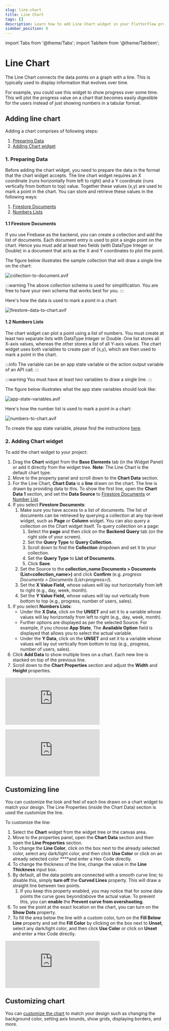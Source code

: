 ```yaml
---
slug: line-chart
title: Line Chart
tags: []
description: Learn how to add Line Chart widget in your FlutterFlow project.
sidebar_position: 0
---
```

import Tabs from '@theme/Tabs';
import TabItem from '@theme/TabItem';

# Line Chart

The Line Chart connects the data points on a graph with a line. This is typically used to display information that evolves over time.

For example, you could use this widget to show progress over some time. This will plot the progress value on a chart that becomes easily digestible for the users instead of just showing numbers in a tabular format.

## Adding line chart

Adding a chart comprises of following steps:

1. [Preparing Data](#1-preparing-data)
2. [Adding Chart widget](#2-adding-chart-widget)

### 1. Preparing Data

Before adding the chart widget, you need to prepare the data in the format that the chart widget accepts. The line chart widget requires an X coordinate (runs horizontally from left to right) and a Y coordinate (runs vertically from bottom to top) value. Together these values (x,y) are used to mark a point in the chart. You can store and retrieve these values in the following ways:

1. [Firestore Documents](#11-firestore-documents)
2. [Numbers Lists](#12-numbers-lists)

#### 1.1 Firestore Documents

If you use Firebase as the backend, you can create a collection and add the list of documents. Each document entry is used to plot a single point on the chart. Hence you must add at least two fields (with DataType Integer or Double) in a document that acts as the X and Y coordinates to plot the point.

The figure below illustrates the sample collection that will draw a single line on the chart:

![collection-to-document.avif](../imgs/collection-to-document.avif)

:::warning
The above collection schema is used for simplification. You are free to have your own schema that works best for you.
:::

Here's how the data is used to mark a point in a chart:

![firestore-data-to-chart.avif](../imgs/firestore-data-to-chart.avif)


#### 1.2 Numbers Lists

The chart widget can plot a point using a list of numbers. You must create at least two separate lists with DataType Integer or Double. One list stores all X-axis values, whereas the other stores a list of all Y-axis values. The chart widget uses both variables to create pair of (x,y), which are then used to mark a point in the chart.

:::info
The variable can be an app state variable or the action output variable of an API call.
:::

:::warning
You must have at least two variables to draw a single line.
:::

The figure below illustrates what the app state variables should look like:

![app-state-variables.avif](../imgs/app-state-variables.avif)

Here's how the number list is used to mark a point in a chart:

![numbers-to-chart.avif](../imgs/numbers-to-chart.avif)

To create the app state variable, please find the instructions [here](../../../../../resources/data-representation/app-state#create-app-state-variable).

### 2. Adding Chart widget

To add the chart widget to your project:

1. Drag the **Chart** widget from the **Base Elements** tab (in the Widget Panel) or add it directly from the widget tree. **Note**: The Line Chart is the default chart type.
2. Move to the property panel and scroll down to the **Chart Data** section.
3. For the Line Chart, **Chart Data** is a **line** drawn on the chart. The line is drawn by providing data to this. To show the first line, open the **Chart Data 1** section, and set the **Data Source** to [Firestore Documents](#11-firestore-documents) or [Number List](#12-numbers-lists).
4. If you select **Firestore Documents**:
    1. Make sure you have access to a list of documents. The list of documents can be retrieved by querying a collection at any top-level widget, such as **Page** or **Column** widget. You can also query a collection on the Chart widget itself. To query collection on a page:
        1. Select the **page** and then click on the **Backend Query** tab (on the right side of your screen).
        2. Set the **Query Type** to **Query Collection**.
        3. Scroll down to find the **Collection** dropdown and set it to your collection.
        4. Set the **Query Type** to **List of Documents**.
        5. Click **Save**.
    2. Set the Source to the **collection_name Documents > Documents (List\<collection_name\>)** and click **Confirm** (e.g. *progress Documents > Documents (List\<progress\>)*).
    3. Set the **X Value Field,** whose values will lay out horizontally from left to right (e.g., day, week, month).
    4. Set the **Y Value Field,** whose values will lay out vertically from bottom to top (e.g., progress, number of users, sales).
5. If you select **Numbers Lists**:
    - Under the **X Data**, click on the **UNSET** and set it to a variable whose values will lay horizontally from left to right (e.g., day, week, month).
    - Further options are displayed as per the selected Source. For example, if you choose **App State**, The **Available Option** field is displayed that allows you to select the actual variable.
    - Under the **Y Data**, click on the **UNSET** and set it to a variable whose values will lay out vertically from bottom to top (e.g., progress, number of users, sales).
6. Click **Add Data** to show multiple lines on a chart. Each new line is stacked on top of the previous line.
7. Scroll down to the **Chart Properties** section and adjust the **Width** and **Height** properties.

<Tabs>
<TabItem value="1" label="Using Firestore Documents" default>
<div style={{
    position: 'relative',
    paddingBottom: 'calc(56.67989417989418% + 41px)', // Keeps the aspect ratio and additional padding
    height: 0,
    width: '100%'}}>
    <iframe 
        src="https://demo.arcade.software/jBiBLmk9AFoouUkbT9DI?embed&show_copy_link=true"
        title=""
        style={{
            position: 'absolute',
            top: 0,
            left: 0,
            width: '100%',
            height: '100%',
            colorScheme: 'light'
        }}
        frameborder="0"
        loading="lazy"
        webkitAllowFullScreen
        mozAllowFullScreen
        allowFullScreen
        allow="clipboard-write">
    </iframe>
</div>
<p></p>
</TabItem>
<TabItem value="2" label="Using Numbers Lists">
<div style={{
    position: 'relative',
    paddingBottom: 'calc(56.67989417989418% + 41px)', // Keeps the aspect ratio and additional padding
    height: 0,
    width: '100%'}}>
    <iframe 
        src="https://demo.arcade.software/PwQ7sftkadvndWwygzvV?embed&show_copy_link=true"
        title=""
        style={{
            position: 'absolute',
            top: 0,
            left: 0,
            width: '100%',
            height: '100%',
            colorScheme: 'light'
        }}
        frameborder="0"
        loading="lazy"
        webkitAllowFullScreen
        mozAllowFullScreen
        allowFullScreen
        allow="clipboard-write">
    </iframe>
</div>
<p></p>
</TabItem>
</Tabs>

## Customizing line

You can customize the look and feel of each line drawn on a chart widget to match your design. The Line Properties (inside the Chart Data) section is used the customize the line.

To customize the line:

1. Select the **Chart** widget from the widget tree or the canvas area.
2. Move to the properties panel, open the **Chart Data** section and then open the **Line Properties** section.
3. To change the **Line Color**, click on the box next to the already selected color, select any dark/light color, and then click **Use Color** or click on an already selected color ****and enter a Hex Code directly.
4. To change the thickness of the line, change the value in the **Line Thickness** input box.
5. By default, all the data points are connected with a smooth curve line; to disable this, simply **turn off** the **Curved Lines** property. This will draw a straight line between two points.
    1. If you keep this property enabled, you may notice that for some data points the curve goes beyond/above the actual value. To prevent this, you can **enable** the **Prevent curve from overshooting**.
6. To see the point at the exact location on the chart, you can turn on the **Show Dots** property.
7. To fill the area below the line with a custom color, turn on the **Fill Below Line** property and set the **Fill Color** by clicking on the box next to **Unset**, select any dark/light color, and then click **Use Color** or click on **Unset** and enter a Hex Code directly.


<div style={{
    position: 'relative',
    paddingBottom: 'calc(56.67989417989418% + 41px)', // Keeps the aspect ratio and additional padding
    height: 0,
    width: '100%'}}>
    <iframe 
        src="https://demo.arcade.software/Ms3ejwsJ1ey6zrrZUnVT?embed&show_copy_link=true"
        title=""
        style={{
            position: 'absolute',
            top: 0,
            left: 0,
            width: '100%',
            height: '100%',
            colorScheme: 'light'
        }}
        frameborder="0"
        loading="lazy"
        webkitAllowFullScreen
        mozAllowFullScreen
        allowFullScreen
        allow="clipboard-write">
    </iframe>
</div>
<p></p>

## Customizing chart

You can [customize the chart](chart.md#customizing-chart) to match your design such as changing the background color, setting axis bounds, show grids, displaying borders, and more.